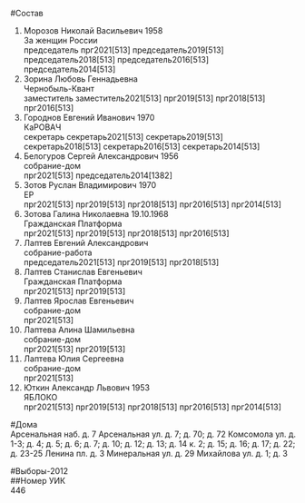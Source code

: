 #Состав  
1. Морозов Николай Васильевич 1958  
    За женщин России  
    председатель прг2021[513] председатель2019[513] председатель2018[513] председатель2016[513] председатель2014[513]  
2. Зорина Любовь Геннадьевна  
    Чернобыль-Квант  
    заместитель заместитель2021[513] прг2019[513] прг2018[513] прг2016[513]  
3. Городнов Евгений Иванович 1970  
    КаРОВАЧ  
    секретарь секретарь2021[513] секретарь2019[513] секретарь2018[513] секретарь2016[513] секретарь2014[513]  
4. Белогуров Сергей Александрович 1956  
    собрание-дом  
    прг2021[513] председатель2014[1382]  
5. Зотов Руслан Владимирович 1970  
    ЕР  
    прг2021[513] прг2019[513] прг2018[513] прг2016[513] прг2014[513]  
6. Зотова Галина Николаевна 19.10.1968  
    Гражданская Платформа  
    прг2021[513] прг2019[513] прг2018[513] прг2016[513]  
7. Лаптев Евгений Александрович  
    собрание-работа  
    председатель2021[513] прг2019[513] прг2018[513]  
8. Лаптев Станислав Евгеньевич  
    Гражданская Платформа  
    прг2021[513] прг2019[513]  
9. Лаптев Ярослав Евгеньевич  
    собрание-дом  
    прг2021[513]  
10. Лаптева Алина Шамильевна  
    собрание-дом  
    прг2021[513] прг2019[513]  
11. Лаптева Юлия Сергеевна  
    собрание-дом  
    прг2021[513]  
12. Юткин Александр Львович 1953  
    ЯБЛОКО  
    прг2021[513] прг2019[513] прг2018[513] прг2016[513] прг2014[513]  
  
#Дома  
Арсенальная наб. д. 7 Арсенальная ул. д. 7; д. 70; д. 72 Комсомола ул. д. 1-3; д. 4; д. 5; д. 6; д. 7; д. 10; д. 12; д. 13; д. 14 к. 2; д. 15; д. 16; д. 17; д. 22; д. 23-25 Ленина пл. д. 3 Минеральная ул. д. 29 Михайлова ул. д. 1; д. 3  
  
#Выборы-2012  
##Номер УИК  
446  

